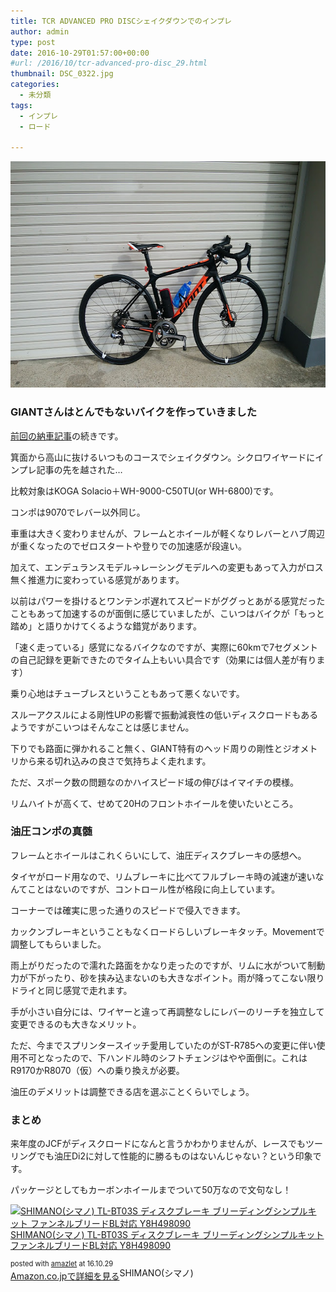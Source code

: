 ```yaml
---
title: TCR ADVANCED PRO DISCシェイクダウンでのインプレ
author: admin
type: post
date: 2016-10-29T01:57:00+00:00
#url: /2016/10/tcr-advanced-pro-disc_29.html
thumbnail: DSC_0322.jpg
categories:
  - 未分類
tags:
  - インプレ
  - ロード

---
```

<div class="separator" style="clear: both; text-align: center;">
  <img border="0" height="362" src="./DSC_0322.jpg" width="640" />
</div>

### GIANTさんはとんでもないバイクを作っていきました

<a href="/2016/10/tcr-advanced-pro-disc.html" target="_blank">前回の納車記事</a>の続きです。

箕面から高山に抜けるいつものコースでシェイクダウン。シクロワイヤードにインプレ記事の先を越された…

比較対象はKOGA Solacio＋WH-9000-C50TU(or WH-6800)です。

コンポは9070でレバー以外同じ。

車重は大きく変わりませんが、フレームとホイールが軽くなりレバーとハブ周辺が重くなったのでゼロスタートや登りでの加速感が段違い。

加えて、エンデュランスモデル→レーシングモデルへの変更もあって入力がロス無く推進力に変わっている感覚があります。

以前はパワーを掛けるとワンテンポ遅れてスピードがググっとあがる感覚だったこともあって加速するのが面倒に感じていましたが、こいつはバイクが「もっと踏め」と語りかけてくるような錯覚があります。

「速く走っている」感覚になるバイクなのですが、実際に60kmで7セグメントの自己記録を更新できたのでタイム上もいい具合です（効果には個人差が有ります）

乗り心地はチューブレスということもあって悪くないです。

スルーアクスルによる剛性UPの影響で振動減衰性の低いディスクロードもあるようですがこいつはそんなことは感じません。

下りでも路面に弾かれること無く、GIANT特有のヘッド周りの剛性とジオメトリから来る切れ込みの良さで気持ちよく走れます。

ただ、スポーク数の問題なのかハイスピード域の伸びはイマイチの模様。

リムハイトが高くて、せめて20Hのフロントホイールを使いたいところ。

### 油圧コンポの真髄

フレームとホイールはこれくらいにして、油圧ディスクブレーキの感想へ。

タイヤがロード用なので、リムブレーキに比べてフルブレーキ時の減速が速いなんてことはないのですが、コントロール性が格段に向上しています。

コーナーでは確実に思った通りのスピードで侵入できます。

カックンブレーキということもなくロードらしいブレーキタッチ。Movementで調整してもらいました。

雨上がりだったので濡れた路面をかなり走ったのですが、リムに水がついて制動力が下がったり、砂を挟み込まないのも大きなポイント。雨が降ってこない限りドライと同じ感覚で走れます。

手が小さい自分には、ワイヤーと違って再調整なしにレバーのリーチを独立して変更できるのも大きなメリット。

ただ、今までスプリンタースイッチ愛用していたのがST-R785への変更に伴い使用不可となったので、下ハンドル時のシフトチェンジはやや面倒に。これはR9170かR8070（仮）への乗り換えが必要。

油圧のデメリットは調整できる店を選ぶことくらいでしょう。

### まとめ

来年度のJCFがディスクロードになんと言うかわかりませんが、レースでもツーリングでも油圧Di2に対して性能的に勝るものはないんじゃない？という印象です。

パッケージとしてもカーボンホイールまでついて50万なので文句なし！



<div class="amazlet-box" style="margin-bottom:0px;">
  <div class="amazlet-image" style="float:left;margin:0px 12px 1px 0px;">
    <a href="http://www.amazon.co.jp/exec/obidos/ASIN/B00VHJLCWS/gensobunya-22/ref=nosim/" name="amazletlink" target="_blank"><img src="https://images-fe.ssl-images-amazon.com/images/I/317nCmAMMML._SL160_.jpg" alt="SHIMANO(シマノ) TL-BT03S ディスクブレーキ ブリーディングシンプルキット ファンネルブリードBL対応 Y8H498090" style="border: none;" /></a>
  </div>

  <div class="amazlet-info" style="line-height:120%; margin-bottom: 10px">
    <div class="amazlet-name" style="margin-bottom:10px;line-height:120%">
<a href="http://www.amazon.co.jp/exec/obidos/ASIN/B00VHJLCWS/gensobunya-22/ref=nosim/" name="amazletlink" target="_blank">SHIMANO(シマノ) TL-BT03S ディスクブレーキ ブリーディングシンプルキット ファンネルブリードBL対応 Y8H498090</a></p>

<div class="amazlet-powered-date" style="font-size:80%;margin-top:5px;line-height:120%">
  posted with <a href="http://www.amazlet.com/" title="amazlet" target="_blank">amazlet</a> at 16.10.29
</div>


<div class="amazlet-detail">
SHIMANO(シマノ)


<div class="amazlet-sub-info" style="float: left;">
<div class="amazlet-link" style="margin-top: 5px">
  <a href="http://www.amazon.co.jp/exec/obidos/ASIN/B00VHJLCWS/gensobunya-22/ref=nosim/" name="amazletlink" target="_blank">Amazon.co.jpで詳細を見る</a>
</div>

  </div>

  <div class="amazlet-footer" style="clear: left">
  </div>
</div>